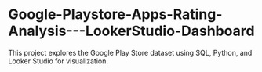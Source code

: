 # Google-Playstore-Apps-Rating-Analysis---LookerStudio-Dashboard
This project explores the Google Play Store dataset using SQL, Python, and Looker Studio for visualization. 

